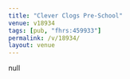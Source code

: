 ```yaml
---
title: "Clever Clogs Pre-School"
venue: v18934
tags: [pub, "fhrs:459933"]
permalink: /v/18934/
layout: venue
---
```

null
